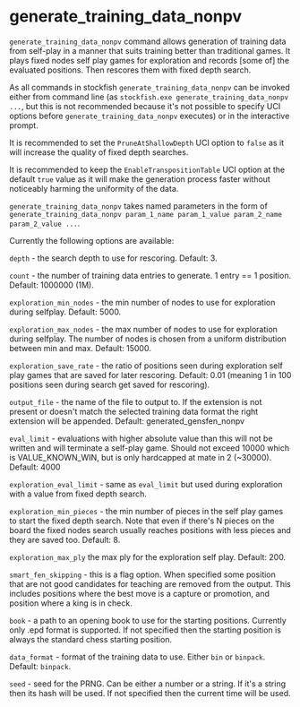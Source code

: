 # generate_training_data_nonpv

`generate_training_data_nonpv` command allows generation of training data from self-play in a manner that suits training better than traditional games. It plays fixed nodes self play games for exploration and records [some of] the evaluated positions. Then rescores them with fixed depth search.

As all commands in stockfish `generate_training_data_nonpv` can be invoked either from command line (as `stockfish.exe generate_training_data_nonpv ...`, but this is not recommended because it's not possible to specify UCI options before `generate_training_data_nonpv` executes) or in the interactive prompt.

It is recommended to set the `PruneAtShallowDepth` UCI option to `false` as it will increase the quality of fixed depth searches.

It is recommended to keep the `EnableTranspositionTable` UCI option at the default `true` value as it will make the generation process faster without noticeably harming the uniformity of the data.

`generate_training_data_nonpv` takes named parameters in the form of `generate_training_data_nonpv param_1_name param_1_value param_2_name param_2_value ...`.

Currently the following options are available:

`depth` - the search depth to use for rescoring. Default: 3.

`count` - the number of training data entries to generate. 1 entry == 1 position. Default: 1000000 (1M).

`exploration_min_nodes` - the min number of nodes to use for exploration during selfplay. Default: 5000.

`exploration_max_nodes` - the max number of nodes to use for exploration during selfplay. The number of nodes is chosen from a uniform distribution between min and max. Default: 15000.

`exploration_save_rate` - the ratio of positions seen during exploration self play games that are saved for later rescoring. Default: 0.01 (meaning 1 in 100 positions seen during search get saved for rescoring).

`output_file` - the name of the file to output to. If the extension is not present or doesn't match the selected training data format the right extension will be appended. Default: generated_gensfen_nonpv

`eval_limit` - evaluations with higher absolute value than this will not be written and will terminate a self-play game. Should not exceed 10000 which is VALUE_KNOWN_WIN, but is only hardcapped at mate in 2 (\~30000). Default: 4000

`exploration_eval_limit` - same as `eval_limit` but used during exploration with a value from fixed depth search.

`exploration_min_pieces` - the min number of pieces in the self play games to start the fixed depth search. Note that even if there's N pieces on the board the fixed nodes search usually reaches positions with less pieces and they are saved too. Default: 8.

`exploration_max_ply` the max ply for the exploration self play. Default: 200.

`smart_fen_skipping` - this is a flag option. When specified some position that are not good candidates for teaching are removed from the output. This includes positions where the best move is a capture or promotion, and position where a king is in check.

`book` - a path to an opening book to use for the starting positions. Currently only .epd format is supported. If not specified then the starting position is always the standard chess starting position.

`data_format` - format of the training data to use. Either `bin` or `binpack`. Default: `binpack`.

`seed` - seed for the PRNG. Can be either a number or a string. If it's a string then its hash will be used. If not specified then the current time will be used.
